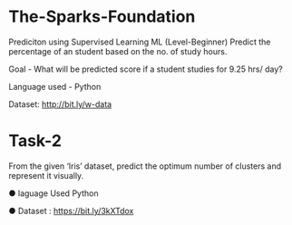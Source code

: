# The-Sparks-Foundation
Prediciton using Supervised Learning ML (Level-Beginner)
Predict the percentage of an student based on the no. of study hours.

Goal - What will be predicted score if a student studies for 9.25 hrs/ day?

Language used - Python

Dataset: http://bit.ly/w-data


# Task-2 
From the given ‘Iris’ dataset, predict the optimum number of clusters
and represent it visually.

● laguage Used  Python

● Dataset : https://bit.ly/3kXTdox
